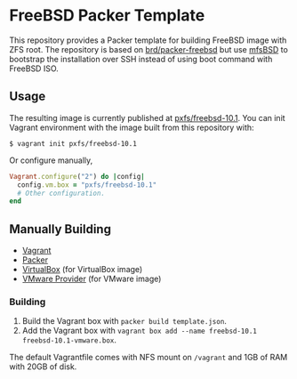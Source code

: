 FreeBSD Packer Template
=======================

This repository provides a Packer template for building FreeBSD image with ZFS root. The repository is based on [brd/packer-freebsd](https://github.com/brd/packer-freebsd) but use [mfsBSD](http://mfsbsd.vx.sk/) to bootstrap the installation over SSH instead of using boot command with FreeBSD ISO.

## Usage

The resulting image is currently published at [pxfs/freebsd-10.1](https://vagrantcloud.com/pxfs/boxes/freebsd-10.1). You can init Vagrant environment with the image built from this repository with:

```shell
$ vagrant init pxfs/freebsd-10.1
```

Or configure manually,

```ruby
Vagrant.configure("2") do |config|
  config.vm.box = "pxfs/freebsd-10.1"
  # Other configuration.
end
```

## Manually Building

* [Vagrant](https://www.vagrantup.com/)
* [Packer](https://www.packer.io/)
* [VirtualBox](https://www.virtualbox.org/) (for VirtualBox image)
* [VMware Provider](https://www.vagrantup.com/vmware) (for VMware image)

### Building

1. Build the Vagrant box with `packer build template.json`.
2. Add the Vagrant box with `vagrant box add --name freebsd-10.1 freebsd-10.1-vmware.box`.

The default Vagrantfile comes with NFS mount on `/vagrant` and 1GB of RAM with 20GB of disk.
